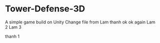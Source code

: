 # Tower-Defense-3D
A simple game build on Unity
Change file from Lam
thanh ok
ok again
Lam 2
Lam 3

thanh 1
